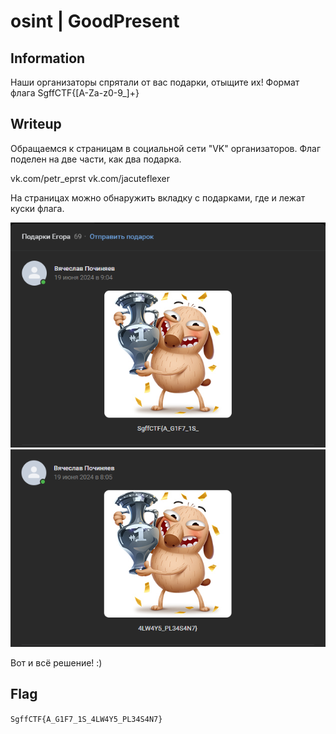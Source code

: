 # osint | GoodPresent

## Information
Наши организаторы спрятали от вас подарки, отыщите их!
Формат флага SgffCTF{[A-Za-z0-9_]+}

## Writeup

Обращаемся к страницам в социальной сети "VK" организаторов.
Флаг поделен на две части, как два подарка.

vk.com/petr_eprst
vk.com/jacuteflexer

На страницах можно обнаружить вкладку с подарками, где и лежат куски флага.

![alt text](img/the_first_bite_of_the_flag.png)
![alt text](img/the_second_bite_of_the_flag.png)

Вот и всё решение! :)

## Flag

`SgffCTF{A_G1F7_1S_4LW4Y5_PL34S4N7}`
